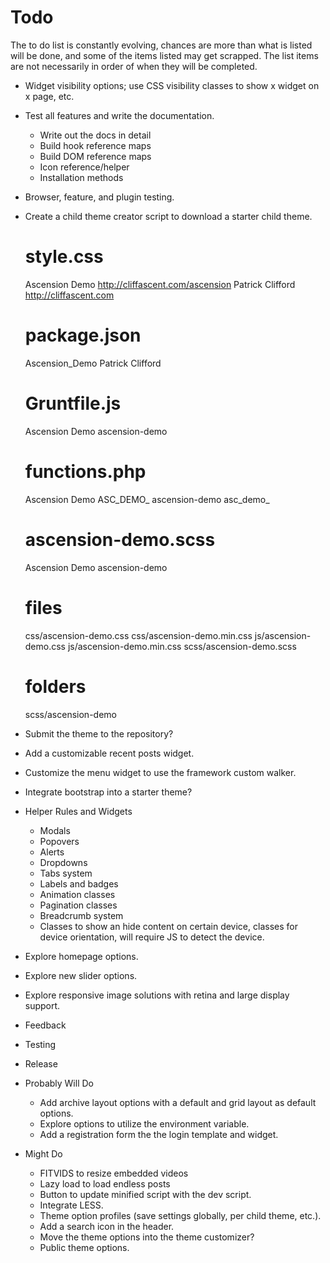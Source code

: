 # Todo
The to do list is constantly evolving, chances are more than what is listed will be done, and some of the items listed may get scrapped. The list items are not necessarily in order of when they will be completed.

+ Widget visibility options; use CSS visibility classes to show x widget on x page, etc.

+ Test all features and write the documentation.
	+ Write out the docs in detail
	+ Build hook reference maps
	+ Build DOM reference maps
	+ Icon reference/helper
	+ Installation methods

+ Browser, feature, and plugin testing.

+ Create a child theme creator script to download a starter child theme.

	style.css
	==========
	Ascension Demo
	http://cliffascent.com/ascension
	Patrick Clifford
	http://cliffascent.com


	package.json
	==========
	Ascension_Demo
	Patrick Clifford


	Gruntfile.js
	==========
	Ascension Demo
	ascension-demo


	functions.php
	==========
	Ascension Demo
	ASC_DEMO_
	ascension-demo
	asc_demo_


	ascension-demo.scss
	==========
	Ascension Demo
	ascension-demo


	files
	==========
	css/ascension-demo.css
	css/ascension-demo.min.css
	js/ascension-demo.css
	js/ascension-demo.min.css
	scss/ascension-demo.scss


	folders
	==========
	scss/ascension-demo

+ Submit the theme to the repository?

+ Add a customizable recent posts widget.
+ Customize the menu widget to use the framework custom walker.

+ Integrate bootstrap into a starter theme?
+ Helper Rules and Widgets
	+ Modals
	+ Popovers
	+ Alerts
	+ Dropdowns
	+ Tabs system
	+ Labels and badges
	+ Animation classes
	+ Pagination classes
	+ Breadcrumb system
	+ Classes to show an hide content on certain device, classes for device orientation, will require JS to detect the device.

+ Explore homepage options.
+ Explore new slider options.
+ Explore responsive image solutions with retina and large display support.

+ Feedback
+ Testing
+ Release

+ Probably Will Do
	+ Add archive layout options with a default and grid layout as default options.
	+ Explore options to utilize the environment variable.
	+ Add a registration form the the login template and widget.

+ Might Do
	+ FITVIDS to resize embedded videos
	+ Lazy load to load endless posts
	+ Button to update minified script with the dev script.
	+ Integrate LESS.
	+ Theme option profiles (save settings globally, per child theme, etc.).
	+ Add a search icon in the header.
	+ Move the theme options into the theme customizer?
	+ Public theme options.
